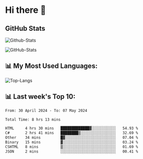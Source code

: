 # Hi there 👋

## GitHub Stats
![Github-Stats](https://github-readme-stats-sigma-five.vercel.app/api?username=ltorson&show_icons=true&theme=radical&count_private=true)

![GitHub-Stats](https://github-readme-stats.vercel.app/api/wakatime?username=LeeTorson&theme=synthwave&size_weight=0.5&count_weight=0.5&title_color=36F9F6&langs_count=10&count_private=true)

## 📊 My Most Used Languages:
![Top-Langs](https://github-readme-stats-sigma-five.vercel.app/api/top-langs/?username=LTorson&layout=compact&langs_count=10)


## 📊 Last week's Top 10:
<!--START_SECTION:waka-->

```txt
From: 30 April 2024 - To: 07 May 2024

Total Time: 8 hrs 13 mins

HTML     4 hrs 30 mins   █████████████▓░░░░░░░░░░░   54.93 %
C#       2 hrs 41 mins   ████████▒░░░░░░░░░░░░░░░░   32.69 %
Other    34 mins         █▓░░░░░░░░░░░░░░░░░░░░░░░   07.04 %
Binary   15 mins         ▓░░░░░░░░░░░░░░░░░░░░░░░░   03.24 %
CSHTML   8 mins          ▒░░░░░░░░░░░░░░░░░░░░░░░░   01.69 %
JSON     2 mins          ░░░░░░░░░░░░░░░░░░░░░░░░░   00.41 %
```

<!--END_SECTION:waka-->
